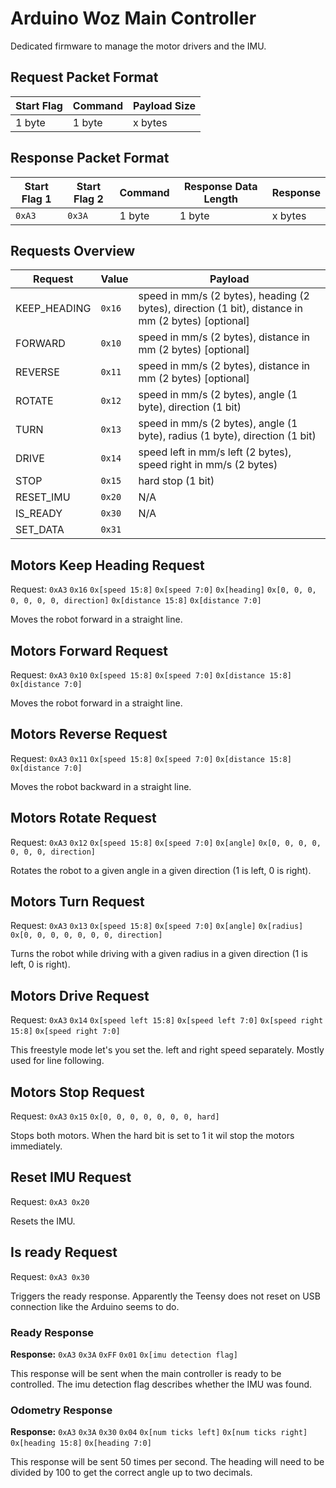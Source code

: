 # Arduino Woz Main Controller
Dedicated firmware to manage the motor drivers and the IMU.

## Request Packet Format

| Start Flag | Command | Payload Size |
|------------|---------|--------------|
| 1 byte     | 1 byte  | x bytes      |

## Response Packet Format

| Start Flag 1 | Start Flag 2 | Command | Response Data Length | Response |
|--------------|--------------|---------|----------------------|----------|
| `0xA3`       | `0x3A`       | 1 byte  | 1 byte               | x bytes  |

## Requests Overview

| Request      | Value  | Payload                                                                                            |
|--------------|--------|----------------------------------------------------------------------------------------------------|
| KEEP_HEADING | `0x16` | speed in mm/s (2 bytes), heading (2 bytes), direction (1 bit), distance in mm (2 bytes) [optional] |
| FORWARD      | `0x10` | speed in mm/s (2 bytes), distance in mm (2 bytes) [optional]                                       |
| REVERSE      | `0x11` | speed in mm/s (2 bytes), distance in mm (2 bytes) [optional]                                       |
| ROTATE       | `0x12` | speed in mm/s (2 bytes), angle (1 byte), direction (1 bit)                                         |
| TURN         | `0x13` | speed in mm/s (2 bytes), angle (1 byte), radius (1 byte), direction (1 bit)                        |
| DRIVE        | `0x14` | speed left in mm/s left (2 bytes), speed right in mm/s (2 bytes)                                   |
| STOP         | `0x15` | hard stop (1 bit)                                                                                  |
| RESET_IMU    | `0x20` | N/A                                                                                                |
| IS_READY     | `0x30` | N/A                                                                                                |
| SET_DATA     | `0x31` |                                                                                                    |

## Motors Keep Heading Request
Request: `0xA3` `0x16` `0x[speed 15:8]` `0x[speed 7:0]` `0x[heading]` `0x[0, 0, 0, 0, 0, 0, 0, direction]` `0x[distance 15:8]` `0x[distance 7:0]`

Moves the robot forward in a straight line.

## Motors Forward Request
Request: `0xA3` `0x10` `0x[speed 15:8]` `0x[speed 7:0]` `0x[distance 15:8]` `0x[distance 7:0]`

Moves the robot forward in a straight line.

## Motors Reverse Request
Request: `0xA3` `0x11` `0x[speed 15:8]` `0x[speed 7:0]` `0x[distance 15:8]` `0x[distance 7:0]`

Moves the robot backward in a straight line.

## Motors Rotate Request
Request: `0xA3` `0x12` `0x[speed 15:8]` `0x[speed 7:0]` `0x[angle]` `0x[0, 0, 0, 0, 0, 0, 0, direction]`

Rotates the robot to a given angle in a given direction (1 is left, 0 is right).

## Motors Turn Request
Request: `0xA3` `0x13` `0x[speed 15:8]` `0x[speed 7:0]` `0x[angle]` `0x[radius]` `0x[0, 0, 0, 0, 0, 0, 0, direction]`

Turns the robot while driving with a given radius in a given direction (1 is left, 0 is right).

## Motors Drive Request
Request: `0xA3` `0x14` `0x[speed left 15:8]` `0x[speed left 7:0]` `0x[speed right 15:8]` `0x[speed right 7:0]`

This freestyle mode let's you set the. left and right speed separately. Mostly used for line following.

## Motors Stop Request
Request: `0xA3` `0x15` `0x[0, 0, 0, 0, 0, 0, 0, hard]`

Stops both motors. When the hard bit is set to 1 it wil stop the motors immediately.

## Reset IMU Request
Request: `0xA3 0x20`

Resets the IMU.

## Is ready Request
Request: `0xA3 0x30`

Triggers the ready response. Apparently the Teensy does not reset on USB connection like the Arduino seems to do.

### Ready Response
**Response:** `0xA3` `0x3A` `0xFF` `0x01` `0x[imu detection flag]`

This response will be sent when the main controller is ready to be controlled. The imu detection flag describes whether the IMU was found.

### Odometry Response
**Response:** `0xA3` `0x3A` `0x30` `0x04` `0x[num ticks left]` `0x[num ticks right]` `0x[heading 15:8]` `0x[heading 7:0]`

This response will be sent 50 times per second. The heading will need to be divided by 100 to get the correct angle up to two decimals.

